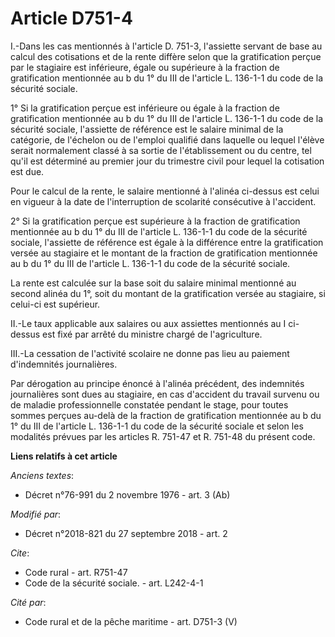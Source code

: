 # Article D751-4

I.-Dans les cas mentionnés à l'article D. 751-3, l'assiette servant de base au calcul des cotisations et de la rente diffère
selon que la gratification perçue par le stagiaire est inférieure, égale ou supérieure à la fraction de gratification
mentionnée au b du 1° du III de l'article L. 136-1-1 du code de la sécurité sociale.

1° Si la gratification perçue est inférieure ou égale à la fraction de gratification mentionnée au b du 1° du III de
l'article L. 136-1-1 du code de la sécurité sociale, l'assiette de référence est le salaire minimal de la catégorie, de
l'échelon ou de l'emploi qualifié dans laquelle ou lequel l'élève serait normalement classé à sa sortie de l'établissement ou
du centre, tel qu'il est déterminé au premier jour du trimestre civil pour lequel la cotisation est due.

Pour le calcul de la rente, le salaire mentionné à l'alinéa ci-dessus est celui en vigueur à la date de l'interruption de
scolarité consécutive à l'accident.

2° Si la gratification perçue est supérieure à la fraction de gratification mentionnée au b du 1° du III de l'article L.
136-1-1 du code de la sécurité sociale, l'assiette de référence est égale à la différence entre la gratification versée au
stagiaire et le montant de la fraction de gratification mentionnée au b du 1° du III de l'article L. 136-1-1 du code de la
sécurité sociale.

La rente est calculée sur la base soit du salaire minimal mentionné au second alinéa du 1°, soit du montant de la
gratification versée au stagiaire, si celui-ci est supérieur.

II.-Le taux applicable aux salaires ou aux assiettes mentionnés au I ci-dessus est fixé par arrêté du ministre chargé de
l'agriculture.

III.-La cessation de l'activité scolaire ne donne pas lieu au paiement d'indemnités journalières.

Par dérogation au principe énoncé à l'alinéa précédent, des indemnités journalières sont dues au stagiaire, en cas d'accident
du travail survenu ou de maladie professionnelle constatée pendant le stage, pour toutes sommes perçues au-delà de la
fraction de gratification mentionnée au b du 1° du III de l'article L. 136-1-1 du code de la sécurité sociale et selon les
modalités prévues par les articles R. 751-47 et R. 751-48 du présent code.

**Liens relatifs à cet article**

_Anciens textes_:

  - Décret n°76-991 du 2 novembre 1976 - art. 3 (Ab)

_Modifié par_:

  - Décret n°2018-821 du 27 septembre 2018 - art. 2

_Cite_:

  - Code rural - art. R751-47
  - Code de la sécurité sociale. - art. L242-4-1

_Cité par_:

  - Code rural et de la pêche maritime - art. D751-3 (V)
